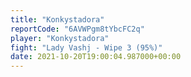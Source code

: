 ```yaml
---
title: "Konkystadora"
reportCode: "6AVWPgm8tYbcFC2q"
player: "Konkystadora"
fight: "Lady Vashj - Wipe 3 (95%)"
date: 2021-10-20T19:00:04.987000+00:00
---
```

